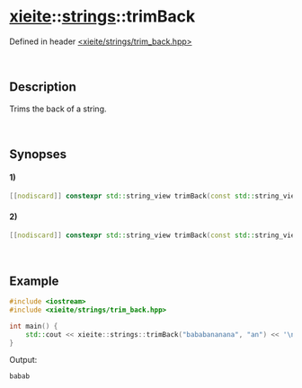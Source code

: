 # [xieite](../../xieite.md)\:\:[strings](../../strings.md)\:\:trimBack
Defined in header [<xieite/strings/trim_back.hpp>](../../../include/xieite/strings/trim_back.hpp)

&nbsp;

## Description
Trims the back of a string.

&nbsp;

## Synopses
#### 1)
```cpp
[[nodiscard]] constexpr std::string_view trimBack(const std::string_view string, const char character) noexcept;
```
#### 2)
```cpp
[[nodiscard]] constexpr std::string_view trimBack(const std::string_view string, const std::string_view characters) noexcept;
```

&nbsp;

## Example
```cpp
#include <iostream>
#include <xieite/strings/trim_back.hpp>

int main() {
    std::cout << xieite::strings::trimBack("bababananana", "an") << '\n';
}
```
Output:
```
babab
```
